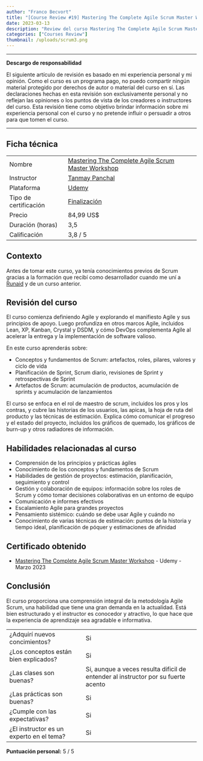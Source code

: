 ```yaml
---
author: "Franco Becvort"
title: "[Course Review #19] Mastering The Complete Agile Scrum Master Workshop"
date: 2023-03-13
description: "Review del curso Mastering The Complete Agile Scrum Master Workshop"
categories: ["Courses Review"]
thumbnail: /uploads/scrum3.png
---
```


---

**Descargo de responsabilidad**

El siguiente artículo de revisión es basado en mi experiencia personal y mi opinión. Como el curso es un programa pago, no puedo compartir ningún material protegido por derechos de autor o material del curso en sí. Las declaraciones hechas en esta revisión son exclusivamente personal y no reflejan las opiniones o los puntos de vista de los creadores o instructores del curso. Esta revisión tiene como objetivo brindar información sobre mi experiencia personal con el curso y no pretende influir o persuadir a otros para que tomen el curso.

---

## Ficha técnica

|                       |                                                                                                                                                                                                                    |
| --------------------- | ------------------------------------------------------------------------------------------------------------------------------------------------------------------------------------------------------------------ |
| Nombre                | [Mastering The Complete Agile Scrum Master Workshop](https://www.udemy.com/course/mastering-agile-scrum-workshop/)                                                                                                 |
| Instructor            | [Tanmay Panchal](https://www.linkedin.com/in/tanmaypanchal/)                                                                                                                                                       |
| Plataforma            | [Udemy](https://www.udemy.com/)                                                                                                                                                                                    |
| Tipo de certificación | [Finalización](https://support.udemy.com/hc/es/sections/360011037194-Certificados-de-finalizaci%C3%B3n#:~:text=Los%20certificados%20de%20finalizaci%C3%B3n%20sirven,certificados%20no%20tienen%20validez%20legal.) |
| Precio                | 84,99 US$                                                                                                                                                                                                          |
| Duración \(horas\)    | 3,5                                                                                                                                                                                                                |
| Calificación          | 3,8 / 5                                                                                                                                                                                                            |

## Contexto

Antes de tomar este curso, ya tenía conocimientos previos de Scrum gracias a la formación que recibí como desarrollador cuando me uní a [Runaid](https://www.runaid.com.ar/index.php?lenguaje=es) y de un curso anterior.

## Revisión del curso

El curso comienza definiendo Agile y explorando el manifiesto Agile y sus principios de apoyo. Luego profundiza en otros marcos Agile, incluidos Lean, XP, Kanban, Crystal y DSDM, y cómo DevOps complementa Agile al acelerar la entrega y la implementación de software valioso.

En este curso aprenderás sobre:

- Conceptos y fundamentos de Scrum: artefactos, roles, pilares, valores y ciclo de vida
- Planificación de Sprint, Scrum diario, revisiones de Sprint y retrospectivas de Sprint
- Artefactos de Scrum: acumulación de productos, acumulación de sprints y acumulación de lanzamientos

El curso se enfoca en el rol de maestro de scrum, incluidos los pros y los contras, y cubre las historias de los usuarios, las apicas, la hoja de ruta del producto y las técnicas de estimación. Explica cómo comunicar el progreso y el estado del proyecto, incluidos los gráficos de quemado, los gráficos de burn-up y otros radiadores de información.

## Habilidades relacionadas al curso

- Comprensión de los principios y prácticas ágiles
- Conocimiento de los conceptos y fundamentos de Scrum
- Habilidades de gestión de proyectos: estimación, planificación, seguimiento y control
- Gestión y colaboración de equipos: información sobre los roles de Scrum y cómo tomar decisiones colaborativas en un entorno de equipo
- Comunicación e informes efectivos
- Escalamiento Agile para grandes proyectos
- Pensamiento sistémico: cuándo se debe usar Agile y cuándo no
- Conocimiento de varias técnicas de estimación: puntos de la historia y tiempo ideal, planificación de póquer y estimaciones de afinidad

## Certificado obtenido

- [Mastering The Complete Agile Scrum Master Workshop](https://udemy-certificate.s3.amazonaws.com/pdf/UC-c746f80e-2304-4140-a242-ee6973385bc9.pdf) - Udemy - Marzo 2023

## Conclusión

El curso proporciona una comprensión integral de la metodología Agile Scrum, una habilidad que tiene una gran demanda en la actualidad. Está bien estructurado y el instructor es conocedor y atractivo, lo que hace que la experiencia de aprendizaje sea agradable e informativa.

|                                          |                                                                                   |
| ---------------------------------------- | --------------------------------------------------------------------------------- |
| ¿Adquirí nuevos concimientos?            | Si                                                                                |
| ¿Los conceptos están bien explicados?    | Si                                                                                |
| ¿Las clases son buenas?                  | Si, aunque a veces resulta dificil de entender al instructor por su fuerte acento |
| ¿Las prácticas son buenas?               | Si                                                                                |
| ¿Cumple con las expectativas?            | Si                                                                                |
| ¿El instructor es un experto en el tema? | Si                                                                                |

**Puntuación personal:** 5 / 5
